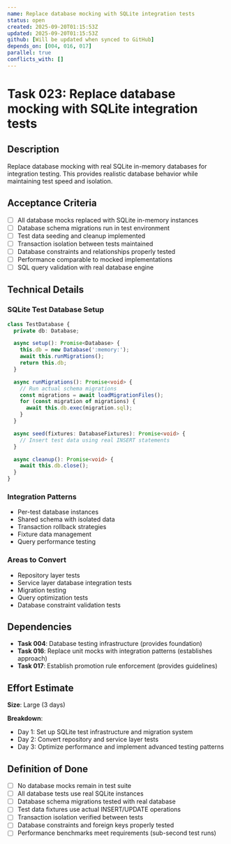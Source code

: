 ```yaml
---
name: Replace database mocking with SQLite integration tests
status: open
created: 2025-09-20T01:15:53Z
updated: 2025-09-20T01:15:53Z
github: [Will be updated when synced to GitHub]
depends_on: [004, 016, 017]
parallel: true
conflicts_with: []
---
```


# Task 023: Replace database mocking with SQLite integration tests

## Description

Replace database mocking with real SQLite in-memory databases for integration testing. This provides realistic database behavior while maintaining test speed and isolation.

## Acceptance Criteria

- [ ] All database mocks replaced with SQLite in-memory instances
- [ ] Database schema migrations run in test environment
- [ ] Test data seeding and cleanup implemented
- [ ] Transaction isolation between tests maintained
- [ ] Database constraints and relationships properly tested
- [ ] Performance comparable to mocked implementations
- [ ] SQL query validation with real database engine

## Technical Details

### SQLite Test Database Setup
```typescript
class TestDatabase {
  private db: Database;

  async setup(): Promise<Database> {
    this.db = new Database(':memory:');
    await this.runMigrations();
    return this.db;
  }

  async runMigrations(): Promise<void> {
    // Run actual schema migrations
    const migrations = await loadMigrationFiles();
    for (const migration of migrations) {
      await this.db.exec(migration.sql);
    }
  }

  async seed(fixtures: DatabaseFixtures): Promise<void> {
    // Insert test data using real INSERT statements
  }

  async cleanup(): Promise<void> {
    await this.db.close();
  }
}
```

### Integration Patterns
- Per-test database instances
- Shared schema with isolated data
- Transaction rollback strategies
- Fixture data management
- Query performance testing

### Areas to Convert
- Repository layer tests
- Service layer database integration tests
- Migration testing
- Query optimization tests
- Database constraint validation tests

## Dependencies

- **Task 004**: Database testing infrastructure (provides foundation)
- **Task 016**: Replace unit mocks with integration patterns (establishes approach)
- **Task 017**: Establish promotion rule enforcement (provides guidelines)

## Effort Estimate

**Size**: Large (3 days)

**Breakdown**:
- Day 1: Set up SQLite test infrastructure and migration system
- Day 2: Convert repository and service layer tests
- Day 3: Optimize performance and implement advanced testing patterns

## Definition of Done

- [ ] No database mocks remain in test suite
- [ ] All database tests use real SQLite instances
- [ ] Database schema migrations tested with real database
- [ ] Test data fixtures use actual INSERT/UPDATE operations
- [ ] Transaction isolation verified between tests
- [ ] Database constraints and foreign keys properly tested
- [ ] Performance benchmarks meet requirements (sub-second test runs)